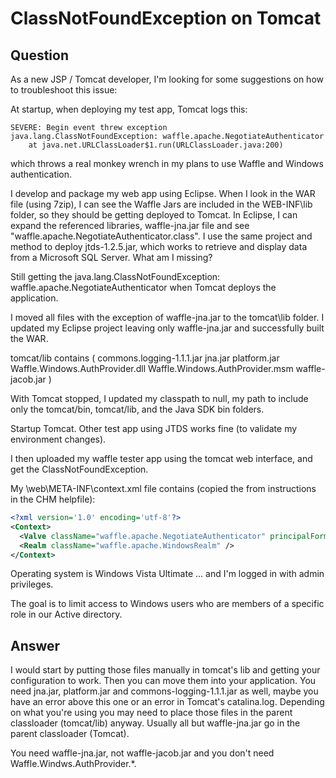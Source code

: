 # ClassNotFoundException on Tomcat

## Question

As a new JSP / Tomcat developer, I'm looking for some suggestions on how to troubleshoot this issue:

At startup, when deploying my test app, Tomcat logs this:

```
SEVERE: Begin event threw exception
java.lang.ClassNotFoundException: waffle.apache.NegotiateAuthenticator
    at java.net.URLClassLoader$1.run(URLClassLoader.java:200)
```

which throws a real monkey wrench in my plans to use Waffle and Windows authentication.

I develop and package my web app using Eclipse.  When I look in the WAR file (using 7zip), I can see the Waffle Jars are included in the WEB-INF\lib folder, so they should be getting deployed to Tomcat.  In Eclipse, I can expand the referenced libraries, waffle-jna.jar file and see "waffle.apache.NegotiateAuthenticator.class".    I use the same project and method to deploy jtds-1.2.5.jar, which works to retrieve and display data from a Microsoft SQL Server.   What am I missing?

Still getting the java.lang.ClassNotFoundException:  waffle.apache.NegotiateAuthenticator when Tomcat deploys the application.

I  moved all files with the exception of waffle-jna.jar to the tomcat\lib folder.  I updated my Eclipse project leaving only waffle-jna.jar and successfully built the WAR.

tomcat/lib contains ( commons.logging-1.1.1.jar   jna.jar  platform.jar  Waffle.Windows.AuthProvider.dll  Waffle.Windows.AuthProvider.msm  waffle-jacob.jar )

With Tomcat stopped,  I updated my classpath to null, my path to include only the tomcat/bin, tomcat/lib, and the Java SDK bin folders.

Startup Tomcat.  Other test app using JTDS works fine (to validate my environment changes).

I then uploaded my waffle tester app using the tomcat web interface, and get the ClassNotFoundException.

My \web\META-INF\context.xml file contains (copied the from instructions in the CHM helpfile):

```xml
<?xml version='1.0' encoding='utf-8'?>
<Context>
  <Valve className="waffle.apache.NegotiateAuthenticator" principalFormat="fqn" roleFormat="both" />
  <Realm className="waffle.apache.WindowsRealm" />
</Context>
```

Operating system is Windows Vista Ultimate ... and I'm logged in with admin privileges.   

The goal is to limit access to Windows users who are members of a specific role in our Active directory.

## Answer
I would start by putting those files manually in tomcat's lib and getting your configuration to work. Then you can move them into your application. You need jna.jar, platform.jar and commons-logging-1.1.1.jar as well, maybe you have an error above this one or an error in Tomcat's catalina.log. Depending on what you're using you may need to place those files in the parent classloader (tomcat/lib) anyway. Usually all but waffle-jna.jar go in the parent classloader (Tomcat).

You need waffle-jna.jar, not waffle-jacob.jar and you don't need Waffle.Windws.AuthProvider.*.